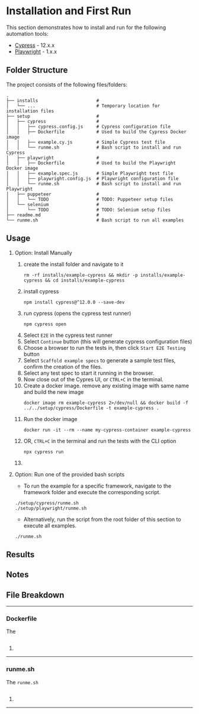 # Installation and First Run

This section demonstrates how to install and run for the following automation tools:

- [Cypress](https://www.cypress.io/) - 12.x.x
- [Playwright](https://playwright.dev/) - 1.x.x

## Folder Structure

The project consists of the following files/folders:

```
.
├── installs                      #
│   └── ...                       # Temporary location for installation files
├── setup                         #
│   ├── cypress                   #
│   │   ├── cypress.config.js     # Cypress configuration file
│   │   ├── Dockerfile            # Used to build the Cypress Docker image
│   │   ├── example.cy.js         # Simple Cypress test file
│   │   └── runme.sh              # Bash script to install and run Cypress
│   ├── playwright                #
│   │   ├── Dockerfile            # Used to build the Playwright Docker image
│   │   ├── example.spec.js       # Simple Playwright test file
│   │   ├── playwright.config.js  # Playwright configuration file
│   │   └── runme.sh              # Bash script to install and run Playwright
│   ├── puppeteer                 #
│   │   └── TODO                  # TODO: Puppeteer setup files
│   └── selenium                  #
│       └── TODO                  # TODO: Selenium setup files
├── readme.md                     #
└── runme.sh                      # Bash script to run all examples
```

## Usage

1. Option: Install Manually
    1. create the install folder and navigate to it
        ```
        rm -rf installs/example-cypress && mkdir -p installs/example-cypress && cd installs/example-cypress
        ```
    2. install cypress
        ```
        npm install cypress@^12.0.0 --save-dev
        ```
    3. run cypress (opens the cypress test runner)
        ```
        npm cypress open
        ```
    4. Select `E2E` in the cypress test runner
    5. Select `Continue` button (this will generate cypress configuration files)
    6. Choose a browser to run the tests in, then click `Start E2E Testing` button
    7. Select `Scaffold example specs` to generate a sample test files, confirm the creation of the files.
    8. Select any test spec to start it running in the browser.
    9. Now close out of the Cypres UI, or `CTRL+C` in the terminal.
    9. Create a docker image.
        remove any existing image with same name and build the new image
        ```
        docker image rm example-cypress 2>/dev/null && docker build -f ../../setup/cypress/Dockerfile -t example-cypress .
        ```
    10. Run the docker image
        ```
        docker run -it --rm --name my-cypress-container example-cypress
        ```
    9. OR, `CTRL+C` in the terminal and run the tests with the CLI option
        ```
        npx cypress run
        ```
    10.

2. Option: Run one of the provided bash scripts
    - To run the example for a specific framework, navigate to the framework folder and execute the corresponding script.
    ```
    ./setup/cypress/runme.sh
    ./setup/playwright/runme.sh
    ```
    - Alternatively, run the script from the root folder of this section to execute all examples.
    ```
    ./runme.sh
    ```



## Results

## Notes

## File Breakdown

---

### Dockerfile

The

```

```

1.

---

### runme.sh

The `runme.sh`

```

```

1.

---
